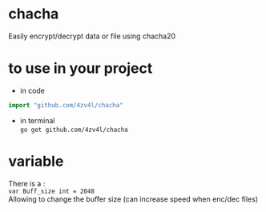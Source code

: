 # chacha
Easily encrypt/decrypt data or file using chacha20
# to use in your project
- in code  
```go
import "github.com/4zv4l/chacha"
```
- in terminal  
`go get github.com/4zv4l/chacha`

# variable
There is a :  
`var Buff_size int = 2048`  
Allowing to change the buffer size (can increase speed when enc/dec files)
